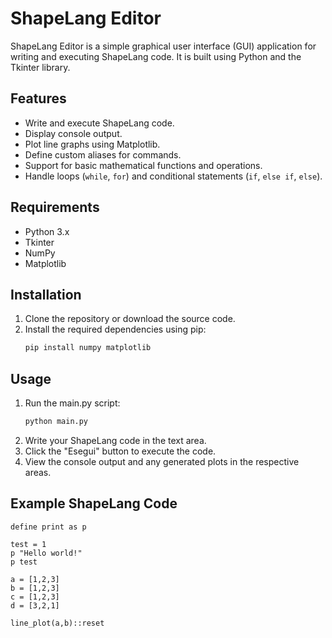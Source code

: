 # ShapeLang Editor

ShapeLang Editor is a simple graphical user interface (GUI) application for writing and executing ShapeLang code. It is built using Python and the Tkinter library.

## Features

- Write and execute ShapeLang code.
- Display console output.
- Plot line graphs using Matplotlib.
- Define custom aliases for commands.
- Support for basic mathematical functions and operations.
- Handle loops (`while`, `for`) and conditional statements (`if`, `else if`, `else`).

## Requirements

- Python 3.x
- Tkinter
- NumPy
- Matplotlib

## Installation

1. Clone the repository or download the source code.
2. Install the required dependencies using pip:
    ```sh
    pip install numpy matplotlib
    ```

## Usage

1. Run the main.py script:
    ```sh
    python main.py
    ```
2. Write your ShapeLang code in the text area.
3. Click the "Esegui" button to execute the code.
4. View the console output and any generated plots in the respective areas.

## Example ShapeLang Code

```
define print as p

test = 1
p "Hello world!" 
p test

a = [1,2,3] 
b = [1,2,3] 
c = [1,2,3] 
d = [3,2,1]

line_plot(a,b)::reset
```